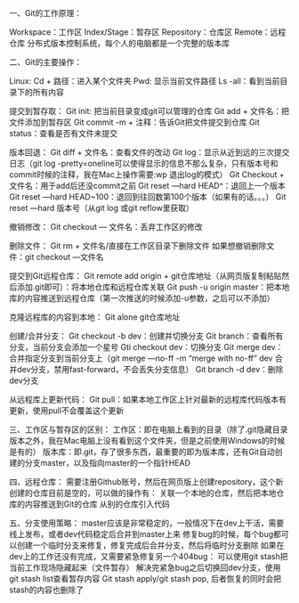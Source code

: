 一、Git的工作原理：


Workspace：工作区
Index/Stage：暂存区
Repository：仓库区
Remote：远程仓库
分布式版本控制系统，每个人的电脑都是一个完整的版本库


二、Git的主要操作：

Linux:
Cd + 路径：进入某个文件夹
Pwd: 显示当前文件路径
Ls -all：看到当前目录下的所有内容


提交到暂存取：
Git init: 把当前目录变成git可以管理的仓库
Git add + 文件名：把文件添加到暂存区
Git commit -m + 注释：告诉Git把文件提交到仓库
Git status：查看是否有文件未提交


版本回退：
Git diff + 文件名：查看文件的改动
Git log：显示从近到远的三次提交日志（git log -pretty=oneline可以使得显示的信息不那么复杂，只有版本号和commit时候的注释，我在Mac上操作需要:wp 退出log的模式）
Git Checkout + 文件名：用于add后还没commit之前
Git reset —hard HEAD^：退回上一个版本
Git reset —hard HEAD~100：退回到往回数第100个版本（如果有的话。。。）
Git reset —hard 版本号（从git log 或git reflow里获取）


撤销修改：
Git checkout — 文件名：丢弃工作区的修改


删除文件：
Git rm + 文件名/直接在工作区目录下删除文件
如果想撤销删除文件：git checkout —文件名


提交到Git远程仓库：
Git remote add origin + git仓库地址（从网页版复制粘贴然后添加.git即可）：将本地仓库和远程仓库关联
Git push -u origin master：把本地库的内容推送到远程仓库（第一次推送的时候添加-u参数，之后可以不添加）


克隆远程库的内容到本地：
Git alone git仓库地址


创建/合并分支：
Git checkout -b dev：创建并切换分支
Git branch：查看所有分支，当前分支会添加一个星号
Gti checkout dev：切换分支
Git merge dev：合并指定分支到当前分支上（git merge —no-ff -m “merge with no-ff” dev 合并dev分支，禁用fast-forward，不会丢失分支信息）
Git branch -d dev：删除dev分支


从远程库上更新代码：
Git pull：如果本地工作区上针对最新的远程库代码版本有更新，使用pull不会覆盖这个更新


三、工作区与暂存区的区别：
工作区：即在电脑上看到的目录（除了.git隐藏目录版本之外，我在Mac电脑上没有看到这个文件夹，但是之前使用Windows的时候是有的）
版本库：即.git，存了很多东西，最重要的即为版本库，还有Git自动创建的分支master，以及指向master的一个指针HEAD


四、远程仓库：
需要注册Github账号，然后在网页版上创建repository，这个新创建的仓库目前是空的，可以做的操作有：
关联一个本地的仓库，然后把本地仓库的内容推送到Git的仓库
从别的仓库引入代码


五、分支使用策略：
master应该是非常稳定的，一般情况下在dev上干活，需要线上发布，或者dev代码稳定后合并到master上来
修复bug的时候，每个bug都可以创建一个临时分支来修复，修复完成后合并分支，然后将临时分支删除
如果在dev上的工作还没有完成，又需要紧急修复另一个404bug：
可以使用git stash把当前工作现场隐藏起来（文件暂存）
解决完紧急bug之后切换回dev分支，使用git stash list查看暂存内容
Git stash apply/git stash pop, 后者恢复的同时会把stash的内容也删除了
